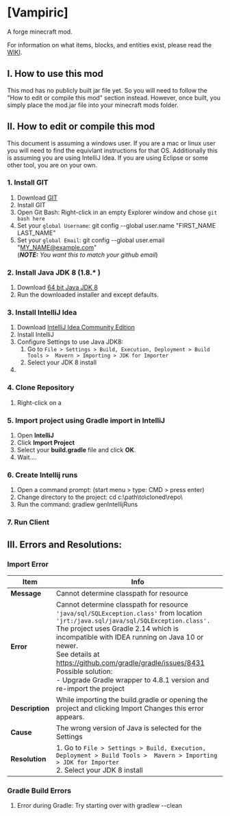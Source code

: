 # [Vampiric]

A forge minecraft mod.

For information on what items, blocks, and entities exist, please read the [WIKI](https://github.com/kaltinril/Vampiric/wiki).

## I. How to use this mod

This mod has no publicly built jar file yet.  So you will need to follow the "How to edit or compile this mod" section instead.  However, once built, you simply place the mod.jar file into your minecraft mods folder.

## II. How to edit or compile this mod

This document is assuming a windows user.  If you are a mac or linux user you will need to find the equivlant instructions for that OS.  Additionally this is assuming you are using IntelliJ Idea.  If you are using Eclipse or some other tool, you are on your own.

### 1. Install GIT

1. Download [GIT](https://git-scm.com/)
1. Install GIT
1. Open Git Bash: Right-click in an empty Explorer window and chose ```git bash here```
1. Set your ```global Username```: git config --global user.name "FIRST_NAME LAST_NAME"
1. Set your ```global Email```: git config --global user.email "MY_NAME@example.com" <br>
  (_**NOTE:** You want this to match your github email_)

### 2. Install Java JDK 8 (1.8.* )

1. Download [64 bit Java JDK 8](https://www.oracle.com/java/technologies/javase-jdk8-downloads.html)
1. Run the downloaded installer and except defaults.

### 3. Install IntelliJ Idea

1. Download [IntelliJ Idea Community Edition](https://www.jetbrains.com/idea/)
1. Install IntelliJ
1. Configure Settings to use Java JDK8:
   1. Go to `File > Settings > Build, Execution, Deployment > Build Tools >  Mavern > Importing > JDK for Importer`
   1. Select  your JDK 8 install
1. 

### 4. Clone Repository

1. Right-click on a 

### 5. Import project using Gradle import in IntelliJ

1. Open **IntelliJ**
1. Click **Import Project**
1. Select your **build.gradle** file and click **OK**.
1. Wait.... 

### 6. Create Intellij runs

1. Open a command prompt: (start menu > type: CMD > press enter)
1. Change directory to the project: cd c:\path\to\cloned\repo\
1. Run the command: gradlew genIntellijRuns

### 7. Run Client


## III. Errors and Resolutions:

### Import Error

Item    | Info 
------- | -----
**Message** | Cannot determine classpath for resource
**Error** | Cannot determine classpath for resource `'java/sql/SQLException.class'` from location `'jrt:/java.sql/java/sql/SQLException.class'.`<br> The project uses Gradle 2.14 which is incompatible with IDEA running on Java 10 or newer. <br> See details at https://github.com/gradle/gradle/issues/8431 <br>Possible solution: <br> - Upgrade Gradle wrapper to 4.8.1 version and re-import the project
**Description** | While importing the build.gradle or opening the project and clicking Import Changes this error appears.
**Cause** | The wrong version of Java is selected for the Settings
**Resolution** | 1. Go to `File > Settings > Build, Execution, Deployment > Build Tools >  Mavern > Importing > JDK for Importer` <br> 2. Select  your JDK 8 install


### Gradle Build Errors
1. Error during Gradle: Try starting over with gradlew --clean 
